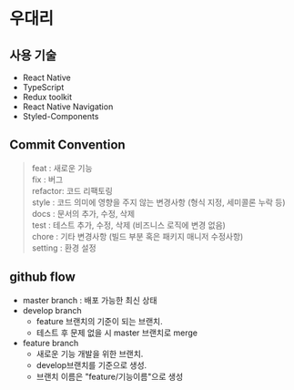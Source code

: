 # 우대리

## 사용 기술

- React Native
- TypeScript
- Redux toolkit
- React Native Navigation
- Styled-Components

## Commit Convention

> feat : 새로운 기능  
> fix : 버그  
> refactor: 코드 리팩토링  
> style : 코드 의미에 영향을 주지 않는 변경사항 (형식 지정, 세미콜론 누락 등)  
> docs : 문서의 추가, 수정, 삭제  
> test : 테스트 추가, 수정, 삭제 (비즈니스 로직에 변경 없음)  
> chore : 기타 변경사항 (빌드 부분 혹은 패키지 매니저 수정사항)  
> setting : 환경 설정

## github flow

- master branch : 배포 가능한 최신 상태
- develop branch
  - feature 브랜치의 기준이 되는 브랜치.
  - 테스트 후 문제 없을 시 master 브랜치로 merge
- feature branch
  - 새로운 기능 개발을 위한 브랜치.
  - develop브랜치를 기준으로 생성.
  - 브랜치 이름은 "feature/기능이름"으로 생성
